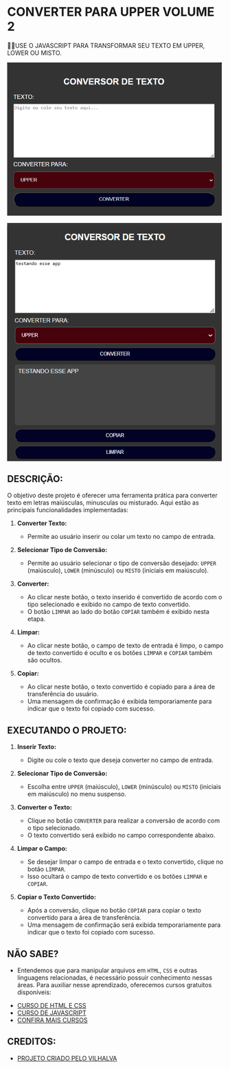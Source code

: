 # CONVERTER PARA UPPER VOLUME 2
🐱‍👤USE O JAVASCRIPT PARA TRANSFORMAR SEU TEXTO EM UPPER, LOWER OU MISTO.

<img src="./IMAGENS/FOTO_1.png" align="center" width="500"> <br><br>
<img src="./IMAGENS/FOTO_2.png" align="center" width="500"> <br>

## DESCRIÇÃO:
O objetivo deste projeto é oferecer uma ferramenta prática para converter texto em letras maiúsculas, minusculas ou misturado. Aqui estão as principais funcionalidades implementadas:

1. **Converter Texto:**
   - Permite ao usuário inserir ou colar um texto no campo de entrada.

2. **Selecionar Tipo de Conversão:**
   - Permite ao usuário selecionar o tipo de conversão desejado: `UPPER` (maiúsculo), `LOWER` (minúsculo) ou `MISTO` (iniciais em maiúsculo).

3. **Converter:**
   - Ao clicar neste botão, o texto inserido é convertido de acordo com o tipo selecionado e exibido no campo de texto convertido.
   - O botão `LIMPAR` ao lado do botão `COPIAR` também é exibido nesta etapa.

4. **Limpar:**
   - Ao clicar neste botão, o campo de texto de entrada é limpo, o campo de texto convertido é oculto e os botões `LIMPAR` e `COPIAR` também são ocultos.

5. **Copiar:**
   - Ao clicar neste botão, o texto convertido é copiado para a área de transferência do usuário.
   - Uma mensagem de confirmação é exibida temporariamente para indicar que o texto foi copiado com sucesso.

## EXECUTANDO O PROJETO:
1. **Inserir Texto:**
   - Digite ou cole o texto que deseja converter no campo de entrada.

2. **Selecionar Tipo de Conversão:**
   - Escolha entre `UPPER` (maiúsculo), `LOWER` (minúsculo) ou `MISTO` (iniciais em maiúsculo) no menu suspenso.

3. **Converter o Texto:**
   - Clique no botão `CONVERTER` para realizar a conversão de acordo com o tipo selecionado.
   - O texto convertido será exibido no campo correspondente abaixo.

4. **Limpar o Campo:**
   - Se desejar limpar o campo de entrada e o texto convertido, clique no botão `LIMPAR`.
   - Isso ocultará o campo de texto convertido e os botões `LIMPAR` e `COPIAR`.

5. **Copiar o Texto Convertido:**
   - Após a conversão, clique no botão `COPIAR` para copiar o texto convertido para a área de transferência.
   - Uma mensagem de confirmação será exibida temporariamente para indicar que o texto foi copiado com sucesso.

## NÃO SABE?
- Entendemos que para manipular arquivos em `HTML`, `CSS` e outras linguagens relacionadas, é necessário possuir conhecimento nessas áreas. Para auxiliar nesse aprendizado, oferecemos cursos gratuitos disponíveis:
* [CURSO DE HTML E CSS](https://github.com/VILHALVA/CURSO-DE-HTML-E-CSS)
* [CURSO DE JAVASCRIPT](https://github.com/VILHALVA/CURSO-DE-JAVASCRIPT)
* [CONFIRA MAIS CURSOS](https://github.com/VILHALVA?tab=repositories&q=+topic:CURSO)

## CREDITOS:
- [PROJETO CRIADO PELO VILHALVA](https://github.com/VILHALVA)

